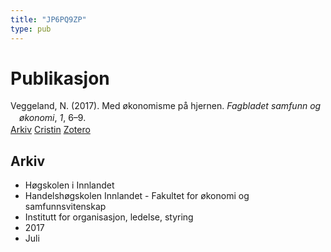 ```yaml
---
title: "JP6PQ9ZP"
type: pub
---
```

<h1>Publikasjon</h1>
<article id="csl-bib-container-JP6PQ9ZP" class="csl-bib-container">
  <div class="csl-bib-body" style="line-height: 1.35; padding-left: 1em; text-indent:-1em;">
  <div class="csl-entry">Veggeland, N. (2017). Med &#xF8;konomisme p&#xE5; hjernen. <i>Fagbladet samfunn og &#xF8;konomi</i>, <i>1</i>, 6&#x2013;9.</div>
</div>
  <div class="csl-bib-buttons">
    <a href="#taxonomy-article-JP6PQ9ZP" class="csl-bib-button">Arkiv</a>
    <a href alt="Cristin URL" class="csl-bib-button">Cristin</a>
    <a href alt="Zotero URL" class="csl-bib-button">Zotero</a>
  </div>
  <div id="csl-bib-meta-container-JP6PQ9ZP"></div>
</article>
<div id="csl-bib-meta-JP6PQ9ZP" class="csl-bib-meta">
  <article id="taxonomy-article-JP6PQ9ZP" class="taxonomy-article">
    <h1>Arkiv</h1>
    <ul>
      <li>Høgskolen i Innlandet</li>
      <li>Handelshøgskolen Innlandet - Fakultet for økonomi og samfunnsvitenskap</li>
      <li>Institutt for organisasjon, ledelse, styring</li>
      <li>2017</li>
      <li>Juli</li>
    </ul>
  </article>
</div>
